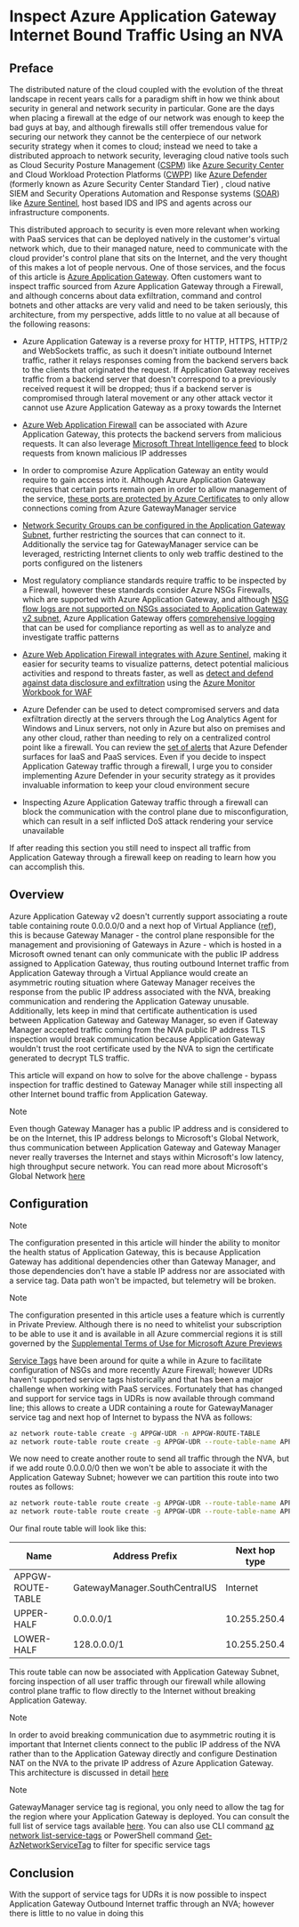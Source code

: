 # Inspect Azure Application Gateway Internet Bound Traffic Using an NVA

## Preface

The distributed nature of the cloud coupled with the evolution of the threat landscape in recent years calls for a paradigm shift in how we think about security in general and network security in particular. Gone are the days when placing a firewall at the edge of our network was enough to keep the bad guys at bay, and although firewalls still offer tremendous value for securing our network they cannot be the centerpiece of our network security strategy when it comes to cloud; instead we need to take a distributed approach to network security, leveraging cloud native tools such as Cloud Security Posture Management ([CSPM](https://www.gartner.com/documents/3899373/innovation-insight-for-cloud-security-posture-management)) like [Azure Security Center](https://docs.microsoft.com/azure/security-center/security-center-introduction) and  Cloud Workload Protection Platforms ([CWPP](https://www.gartner.com/reviews/market/cloud-workload-protection-platforms)) like [Azure Defender](https://docs.microsoft.com/azure/security-center/azure-defender) (formerly known as Azure Security Center Standard Tier) , cloud native SIEM and Security Operations Automation and Response systems ([SOAR](https://www.gartner.com/reviews/market/security-orchestration-automation-and-response-solutions)) like [Azure Sentinel](https://techcommunity.microsoft.com/t5/azure-sentinel/bg-p/AzureSentinelBlog), host based IDS and IPS and agents across our infrastructure components.

This distributed approach to security is even more relevant when working with PaaS services that can be deployed natively in the customer's virtual network which, due to their managed nature, need to communicate with the cloud provider's control plane that sits on the Internet, and the very thought of this makes a lot of people nervous. One of those services, and the focus of this article is [Azure Application Gateway](https://docs.microsoft.com/azure/application-gateway/overview). Often customers want to inspect traffic sourced from Azure Application Gateway through a Firewall, and although concerns about data exfiltration, command and control botnets and other attacks are very valid and need to be taken seriously, this architecture, from my perspective, adds little to no value at all because of the following reasons:

- Azure Application Gateway is a reverse proxy for HTTP, HTTPS, HTTP/2 and WebSockets traffic, as such it doesn't initiate outbound Internet traffic, rather it relays responses coming from the backend servers back to the clients that originated the request. If Application Gateway receives traffic from a backend server that doesn't correspond to a previously received request it will be dropped; thus if a backend server is compromised through lateral movement or any other attack vector it cannot use Azure Application Gateway as a proxy towards the Internet

- [Azure Web Application Firewall](https://docs.microsoft.com/azure/web-application-firewall/ag/ag-overview) can be associated with Azure Application Gateway, this protects the backend servers from malicious requests. It can also leverage [Microsoft Threat Intelligence feed](https://docs.microsoft.com/azure/web-application-firewall/ag/bot-protection-overview) to block requests from known malicious IP addresses

- In order to compromise Azure Application Gateway an entity would require to gain access into it. Although Azure Application Gateway requires that certain ports remain open in order to allow management of the service, [these ports are protected by Azure Certificates](https://docs.microsoft.com/azure/application-gateway/configuration-infrastructure#network-security-groups) to only allow connections coming from Azure GatewayManager service

- [Network Security Groups can be configured in the Application Gateway Subnet](https://docs.microsoft.com/azure/application-gateway/configuration-infrastructure#network-security-groups), further restricting the sources that can connect to it. Additionally the service tag for GatewayManager service can be leveraged, restricting Internet clients to only web traffic destined to the ports configured on the listeners

- Most regulatory compliance standards require traffic to be inspected by a Firewall, however these standards consider Azure NSGs Firewalls, which are supported with Azure Application Gateway, and although [NSG flow logs are not supported on NSGs associated to Application Gateway v2 subnet](https://docs.microsoft.com/azure/application-gateway/application-gateway-faq#are-nsg-flow-logs-supported-on-nsgs-associated-to-application-gateway-v2-subnet), Azure Application Gateway offers [comprehensive logging](https://docs.microsoft.com/azure/application-gateway/application-gateway-diagnostics#diagnostic-logging) that can be used for compliance reporting as well as to analyze and investigate traffic patterns

- [Azure Web Application Firewall integrates with Azure Sentinel](https://techcommunity.microsoft.com/t5/azure-network-security/integrating-azure-web-application-firewall-with-azure-sentinel/ba-p/1720306), making it easier for security teams to visualize patterns, detect potential malicious activities and respond to threats faster, as well as [detect and defend against data disclosure and exfiltration](https://techcommunity.microsoft.com/t5/azure-network-security/part-4-data-disclosure-and-exfiltration-playbook-azure-waf/ba-p/2031269) using the [Azure Monitor Workbook for WAF](https://github.com/Azure/Azure-Network-Security/tree/master/Azure%20WAF/Azure%20Monitor%20Workbook)

- Azure Defender can be used to detect compromised servers and data exfiltration directly at the servers through the Log Analytics Agent for Windows and Linux servers, not only in Azure but also on premises and any other cloud, rather than needing to rely on a centralized control point like a firewall. You can review the [set of alerts](https://docs.microsoft.com/azure/security-center/alerts-reference) that Azure Defender surfaces for IaaS and PaaS services. Even if you decide to inspect Application Gateway traffic through a firewall, I urge you to consider implementing Azure Defender in your security strategy as it provides invaluable information to keep your cloud environment secure

- Inspecting Azure Application Gateway traffic through a firewall can block the communication with the control plane due to misconfiguration, which can result in a self inflicted DoS attack rendering your service unavailable

If after reading this section you still need to inspect all traffic from Application Gateway through a firewall keep on reading to learn how you can accomplish this.

## Overview

Azure Application Gateway v2 doesn't currently support associating a route table containing route 0.0.0.0/0 and a next hop of Virtual Appliance ([ref](https://docs.microsoft.com/azure/application-gateway/configuration-infrastructure#supported-user-defined-routes)), this is because Gateway Manager - the control plane responsible for the management and provisioning of Gateways in Azure - which is hosted in a Microsoft owned tenant can only communicate with the public IP address assigned to Application Gateway, thus routing outbound Internet traffic from Application Gateway through a Virtual Appliance would create an asymmetric routing situation where Gateway Manager receives the response from the public IP address associated with the NVA, breaking communication and rendering the Application Gateway unusable. Additionally, lets keep in mind that certificate authentication is used between Application Gateway and Gateway Manager, so even if Gateway Manager accepted traffic coming from the NVA public IP address TLS inspection would break communication because Application Gateway wouldn't trust the root certificate used by the NVA to sign the certificate generated to decrypt TLS traffic.

This article will expand on how to solve for the above challenge - bypass inspection for traffic destined to Gateway Manager while still inspecting all other Internet bound traffic from Application Gateway.

>[!NOTE]
Even though Gateway Manager has a public IP address and is considered to be on the Internet, this IP address belongs to Microsoft's Global Network, thus communication between Application Gateway and Gateway Manager never really traverses the Internet and stays within Microsoft's low latency, high throughput secure network. You can read more about Microsoft's Global Network [here](https://docs.microsoft.com/en-us/azure/networking/microsoft-global-network)

## Configuration

> [!Note]
> The configuration presented in this article will hinder the ability to monitor the health status of Application Gateway, this is because Application Gateway has additional dependencies other than Gateway Manager, and those dependencies don't have a stable IP address nor are associated with a service tag. Data path won't be impacted, but telemetry will be broken.

>[!NOTE]
The configuration presented in this article uses a feature which is currently in Private Preview. Although there is no need to whitelist your subscription to be able to use it and is available in all Azure commercial regions it is still governed by the [Supplemental Terms of Use for Microsoft Azure Previews](https://azure.microsoft.com/en-us/support/legal/preview-supplemental-terms/)

[Service Tags](https://docs.microsoft.com/en-us/azure/virtual-network/service-tags-overview) have been around for quite a while in Azure to facilitate configuration of NSGs and more recently Azure Firewall; however UDRs haven't supported service tags historically and that has been a major challenge when working with PaaS services. Fortunately that has changed and support for service tags in UDRs is now available through command line; this allows to create a UDR containing a route for GatewayManager service tag and next hop of Internet to bypass the NVA as follows:

```bash
az network route-table create -g APPGW-UDR -n APPGW-ROUTE-TABLE
az network route-table route create -g APPGW-UDR --route-table-name APPGW-ROUTE-TABLE -n GWMRoute --address-prefix GatewayManager.SouthCentralUS --next-hop-type Internet

```

We now need to create another route to send all traffic through the NVA, but if we add route 0.0.0.0/0 then we won't be able to associate it with the Application Gateway Subnet; however we can partition this route into two routes as follows:

```bash
az network route-table route create -g APPGW-UDR --route-table-name APPGW-ROUTE-TABLE -n UPPER-HALF --address-prefix 0.0.0.0/1 --next-hop-type VirtualAppliance --next-hop-ip-address 10.255.250.4
az network route-table route create -g APPGW-UDR --route-table-name APPGW-ROUTE-TABLE -n LOWER-HALF --address-prefix 128.0.0.0/1 --next-hop-type VirtualAppliance --next-hop-ip-address 10.255.250.4

```

Our final route table will look like this:

Name | Address Prefix | Next hop type
--- | --- | ---
APPGW-ROUTE-TABLE | GatewayManager.SouthCentralUS | Internet
UPPER-HALF | 0.0.0.0/1 | 10.255.250.4
LOWER-HALF | 128.0.0.0/1 | 10.255.250.4

This route table can now be associated with Application Gateway Subnet, forcing inspection of all user traffic through our firewall while allowing control plane traffic to flow directly to the Internet without breaking Application Gateway.

>[!NOTE]
In order to avoid breaking communication due to asymmetric routing it is important that Internet clients connect to the public IP address of the NVA rather than to the Application Gateway directly and configure Destination NAT on the NVA to the private IP address of Azure Application Gateway. This architecture is discussed in detail [here](https://docs.microsoft.com/azure/architecture/example-scenario/gateway/firewall-application-gateway#application-gateway-after-firewall)

>[!NOTE]
GatewayManager service tag is regional, you only need to allow the tag for the region where your Application Gateway is deployed. You can consult the full list of service tags available [here](https://www.microsoft.com/download/details.aspx?id=56519). You can also use CLI command [az network list-service-tags](https://docs.microsoft.com/cli/azure/network?view=azure-cli-latest#az_network_list_service_tags) or PowerShell command [Get-AzNetworkServiceTag](https://docs.microsoft.com/powershell/module/az.network/get-aznetworkservicetag?view=azps-5.4.0) to filter for specific service tags

## Conclusion

With the support of service tags for UDRs it is now possible to inspect Application Gateway Outbound Internet traffic through an NVA; however there is little to no value in doing this

